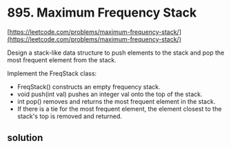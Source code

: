 # 895. Maximum Frequency Stack
[https://leetcode.com/problems/maximum-frequency-stack/](https://leetcode.com/problems/maximum-frequency-stack/)

Design a stack-like data structure to push elements to the stack and pop the most frequent element from the stack.

Implement the FreqStack class:

- FreqStack() constructs an empty frequency stack.
- void push(int val) pushes an integer val onto the top of the stack.
- int pop() removes and returns the most frequent element in the stack.
- If there is a tie for the most frequent element, the element closest to the stack's top is removed and returned.

## solution

```python

```
